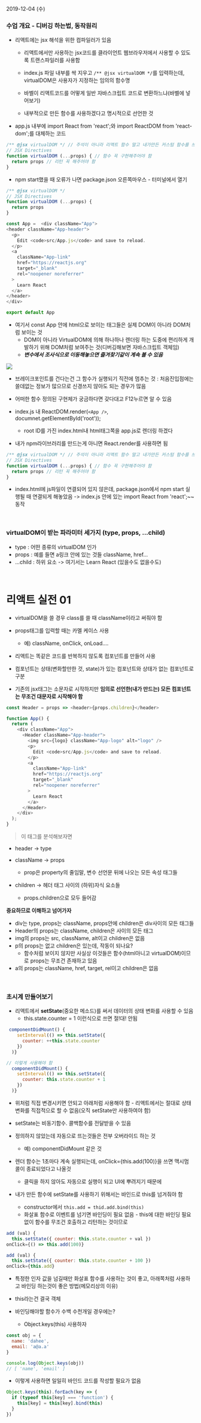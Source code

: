 2019-12-04 (수)

### 수업 개요 - 디버깅 하는법, 동작원리

- 리액트에는 jsx 해석을 위한 컴파일러가 있음

  - 리액트에서만 사용하는 jsx코드를 클라이언트 웹브라우저에서 사용할 수 있도록 트랜스파일러를 사용함
  - index.js 파일 내부를 싹 지우고 `/** @jsx virtualDOM */`를 입력하는데, virtualDOM은 사용자가 지정하는 임의의 함수명
  - 바벨이 리액트코드를 어떻게 일반 자바스크립트 코드로 변환하느냐(바벨에 넣어보기)

  - 내부적으로 만든 함수를 사용하겠다고 명시적으로 선언한 것

- app.js 내부에 import React from 'react';와 import ReactDOM from 'react-dom';를 대체하는 코드

```javascript
/** @jsx virtualDOM */ // 주석이 아니라 리액트 함수 말고 내가만든 커스텀 함수를 쓰겠다는 뜻
// JSX Directives
function virtualDOM (...props) { // 함수 꼭 구현해주어야 함
  return props // 리턴 꼭 해주어야 함
}
```

- npm start했을 때 오류가 나면 package.json 오른쪽마우스 - 터미널에서 열기

```javascript
/** @jsx virtualDOM */
// JSX Directives
function virtualDOM (...props) {
  return props
}

const App =  <div className="App">
<header className="App-header">
  <p>
    Edit <code>src/App.js</code> and save to reload.
  </p>
  <a
    className="App-link"
    href="https://reactjs.org"
    target="_blank"
    rel="noopener noreferrer"
  >
    Learn React
  </a>
</header>
</div>

export default App
```

- 여기서 const App 안에 html으로 보이는 태그들은 실제 DOM이 아니라 DOM처럼 보이는 것
  - DOM이 아니라 VirtualDOM에 의해 하나하나 렌더링 하는 도중에 편리하게 개발하기 위해 DOM처럼 보여주는 것(디버깅해보면 자바스크립트 객체임)
  - ***변수에서 조사식으로 이동해놓으면 즐겨찾기같이 계속 볼 수 있음***

![](/Users/hee/Documents/dev/TIL/react/20191204.png)

- 브레이크포인트를 건다는건 그 함수가 실행되기 직전에 멈추는 것 : 처음진입점에는 쓸데없는 정보가 많으므로 신경쓰지 않아도 되는 경우가 많음

- 어떠한 함수 정의된 구현체가 궁금하다면 갖다대고 F12누르면 알 수 있음

- index.js 내 ReactDOM.render(`<App />`, documnet.getElementById('root'));
  - root ID를 가진 index.html내 html태그쪽을 app.js로 렌더링 하겠다

- 내가 npm라이브러리를 만드는게 아니면 React.render를 사용하면 됨

```javascript
/** @jsx virtualDOM */ // 주석이 아니라 리액트 함수 말고 내가만든 커스텀 함수를 쓰겠다는 뜻
// JSX Directives
function virtualDOM (...props) { // 함수 꼭 구현해주어야 함
  return props // 리턴 꼭 해주어야 함
}
```

- index.html에 js파일이 연결되어 있지 않은데, package.json에서 npm start 실행될 때 연결되게 해놓았음 -> index.js 안에 있는 import React from 'react';~~ 동작

<br />

### virtualDOM이 받는 파라미터 세가지 (type, props, ...child)

- type : 어떤 종류의 virtualDOM 인가
- props : 예를 들면 a링크 안에 있는 것들 className, href...
- ...child : 하위 요소 -> 여기서는 Learn React (있을수도 없을수도)

<br />

# 리액트 실전 01

- virtualDOM을 쓸 경우 class를 쓸 때 className이라고 써줘야 함
- props태그를 입력할 때는 카멜 케이스 사용
  - 예) className, onClick, onLoad....
- 리액트는 똑같은 코드를 반복하지 않도록 컴포넌트를 만들어 사용
- 컴포넌트는 상태(변화할만한 것, state)가 있는 컴포넌트와 상태가 없는 컴포넌트로 구분

- 기존의 jsx태그는 소문자로 시작하지만 **임의로 선언한(내가 만드는) 모든 컴포넌트는 무조건 대문자로 시작해야 함**

```javascript
const Header = props => <header>{props.children}</header>

function App() {
  return (
    <div className="App">
      <Header className="App-header">
        <img src={logo} className="App-logo" alt="logo" />
        <p>
          Edit <code>src/App.js</code> and save to reload.
        </p>
        <a
          className="App-link"
          href="https://reactjs.org"
          target="_blank"
          rel="noopener noreferrer"
        >
          Learn React
        </a>
      </Header>
    </div>
  );
}
```

> 이 태그를 분석해보자면

- header -> type

- className -> props
  - prop은 property의 줄임말, 변수 선언문 뒤에 나오는 모든 속성 태그들

- children -> 헤더 태그 사이의 (하위)자식 요소들
  - props.children으로 모두 들어감

**중요하므로 이해하고 넘어가자**

- div는 type, props는 className, props안에 children은 div사이의 모든 태그들
- Header의 props는 className, children은 사이의 모든 태그
- img의 props는 src, className, alt이고 children은 없음
- p의 props는 없고 children은 있는데, 작동이 되나요?
  - 함수처럼 보이지 않지만 사실상 이것들은 함수(html아니고 virtualDOM)이므로 props는 무조건 존재하고 있음
- a의 props는 className, href, target, rel이고 children은 없음

<br />

### 초시계 만들어보기

- 리액트에서 **setState**(중요한 메소드)를 써서 데이터의 상태 변화를 사용할 수 있음
  - this.state.counter = 1 이런식으로 쓰면 절!대! 안됨

```javascript
 componentDidMount() {
    setInterval(() => this.setState({
      counter: ++this.state.counter
    })
  )}

// 이렇게 사용해야 함
  componentDidMount() {
    setInterval(() => this.setState({
      counter: this.state.counter + 1
    })
  )}
```

- 위처럼 직접 변경시키면 안되고 아래처럼 사용해야 함 - 리액트에서는 절대로 상태 변화를 직접적으로 할 수 없음(오직 setState만 사용하여야 함)
- setState는 비동기함수. 콜백함수를 전달받을 수 있음

- 정의하지 않았는데 자동으로 뜨는것들은 전부 오버라이드 하는 것
  - 예) componentDidMount 같은 것

- 렌더 함수는 1초마다 계속 실행되는데, onClick={this.add(100)}을 쓰면 맥시멈 콜이 종료되었다고 나올것
  - 클릭을 하지 않아도 자동으로 실행이 되고 UI에 뿌려지기 때문에 
- 내가 만든 함수에 setState를 사용하기 위해서는 바인드로 this를 넘겨줘야 함
  - constructor에서 `this.add = thid.add.bind(this)`
  - 화살표 함수로 이벤트를 넘기면 바인딩이 필요 없음 - this에 대한 바인딩 필요없이 함수를 무조건 호출하고 리턴하는 것이므로

```javascript
add (val) {
  this.setState({ counter: this.state.counter + val })
onClick={() => this.add(100)}

add (val) {
  this.setState({ counter: this.state.counter + 100 })
onClick={this.add}
```

- 특정한 인자 값을 넘길때만 화살표 함수를 사용하는 것이 좋고, 아래쪽처럼 사용하고 바인딩 하는것이 좋은 방법(메모리상의 이유)

- this라는건 결국 객체
- 바인딩해야할 함수가 수백 수천개일 경우에는?
  - Object.keys(this) 사용하자

```javascript
const obj = {
  name: 'dahee',
  email: 'a@a.a'
}

console.log(Object.keys(obj))
// [ 'name', 'email' ]
```

- 이렇게 사용하면 일일히 바인드 코드를 작성할 필요가 없음

```javascript
Object.keys(this).forEach(key => {
  if (typeof this[key] === 'function') {
    this[key] = this[key].bind(this)
  }
})
```

